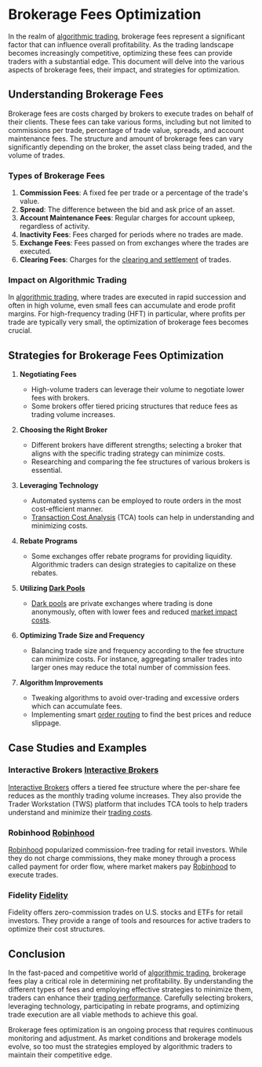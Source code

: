 # Brokerage Fees Optimization

In the realm of [algorithmic trading](../a/algorithmic_trading.md), brokerage fees represent a significant factor that can influence overall profitability. As the trading landscape becomes increasingly competitive, optimizing these fees can provide traders with a substantial edge. This document will delve into the various aspects of brokerage fees, their impact, and strategies for optimization.

## Understanding Brokerage Fees

Brokerage fees are costs charged by brokers to execute trades on behalf of their clients. These fees can take various forms, including but not limited to commissions per trade, percentage of trade value, spreads, and account maintenance fees. The structure and amount of brokerage fees can vary significantly depending on the broker, the asset class being traded, and the volume of trades.

### Types of Brokerage Fees

1. **Commission Fees**: A fixed fee per trade or a percentage of the trade's value.
2. **Spread**: The difference between the bid and ask price of an asset.
3. **Account Maintenance Fees**: Regular charges for account upkeep, regardless of activity.
4. **Inactivity Fees**: Fees charged for periods where no trades are made.
5. **Exchange Fees**: Fees passed on from exchanges where the trades are executed.
6. **Clearing Fees**: Charges for the [clearing and settlement](../c/clearing_and_settlement.md) of trades.

### Impact on Algorithmic Trading

In [algorithmic trading](../a/algorithmic_trading.md), where trades are executed in rapid succession and often in high volume, even small fees can accumulate and erode profit margins. For high-frequency trading (HFT) in particular, where profits per trade are typically very small, the optimization of brokerage fees becomes crucial.

## Strategies for Brokerage Fees Optimization

1. **Negotiating Fees**
   - High-volume traders can leverage their volume to negotiate lower fees with brokers.
   - Some brokers offer tiered pricing structures that reduce fees as trading volume increases.

2. **Choosing the Right Broker**
   - Different brokers have different strengths; selecting a broker that aligns with the specific trading strategy can minimize costs.
   - Researching and comparing the fee structures of various brokers is essential.

3. **Leveraging Technology**
   - Automated systems can be employed to route orders in the most cost-efficient manner.
   - [Transaction Cost Analysis](../t/transaction_cost_analysis.md) (TCA) tools can help in understanding and minimizing costs.

4. **Rebate Programs**
   - Some exchanges offer rebate programs for providing liquidity. Algorithmic traders can design strategies to capitalize on these rebates.

5. **Utilizing [Dark Pools](../d/dark_pools.md)**
   - [Dark pools](../d/dark_pools.md) are private exchanges where trading is done anonymously, often with lower fees and reduced [market impact costs](../m/market_impact_costs.md).

6. **Optimizing Trade Size and Frequency**
   - Balancing trade size and frequency according to the fee structure can minimize costs. For instance, aggregating smaller trades into larger ones may reduce the total number of commission fees.

7. **Algorithm Improvements**
   - Tweaking algorithms to avoid over-trading and excessive orders which can accumulate fees.
   - Implementing smart [order routing](../o/order_routing.md) to find the best prices and reduce slippage.

## Case Studies and Examples

### Interactive Brokers [Interactive Brokers](https://www.interactivebrokers.com/)
[Interactive Brokers](../i/interactive_brokers.md) offers a tiered fee structure where the per-share fee reduces as the monthly trading volume increases. They also provide the Trader Workstation (TWS) platform that includes TCA tools to help traders understand and minimize their [trading costs](../t/trading_costs.md).

### Robinhood [Robinhood](https://robinhood.com/)
[Robinhood](../r/robinhood.md) popularized commission-free trading for retail investors. While they do not charge commissions, they make money through a process called payment for order flow, where market makers pay [Robinhood](../r/robinhood.md) to execute trades.

### Fidelity [Fidelity](https://www.fidelity.com/)
Fidelity offers zero-commission trades on U.S. stocks and ETFs for retail investors. They provide a range of tools and resources for active traders to optimize their cost structures.

## Conclusion

In the fast-paced and competitive world of [algorithmic trading](../a/algorithmic_trading.md), brokerage fees play a critical role in determining net profitability. By understanding the different types of fees and employing effective strategies to minimize them, traders can enhance their [trading performance](../t/trading_performance.md). Carefully selecting brokers, leveraging technology, participating in rebate programs, and optimizing trade execution are all viable methods to achieve this goal.

Brokerage fees optimization is an ongoing process that requires continuous monitoring and adjustment. As market conditions and brokerage models evolve, so too must the strategies employed by algorithmic traders to maintain their competitive edge.
